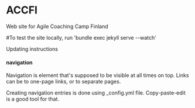 # ACCFI
Web site for Agile Coaching Camp Finland


#To test the site locally, run
'bundle exec jekyll serve --watch'


Updating instructions

#### navigation

Navigation is element that's supposed to be visible at all times on top. Links can be to one-page links, or to separate pages.

Creating navigation entries is done using _config.yml file. Copy-paste-edit is a good tool for that.
